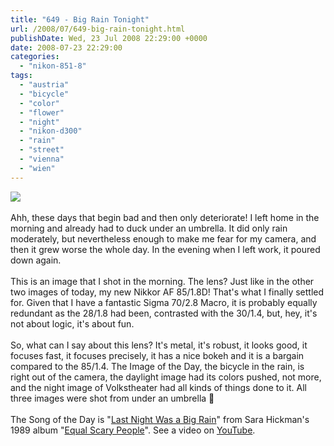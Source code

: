 ```yaml
---
title: "649 - Big Rain Tonight"
url: /2008/07/649-big-rain-tonight.html
publishDate: Wed, 23 Jul 2008 22:29:00 +0000
date: 2008-07-23 22:29:00
categories: 
  - "nikon-851-8"
tags: 
  - "austria"
  - "bicycle"
  - "color"
  - "flower"
  - "night"
  - "nikon-d300"
  - "rain"
  - "street"
  - "vienna"
  - "wien"
---
```

<a href="https://d25zfm9zpd7gm5.cloudfront.net/1200x1200/2008/20080723_213502.JPG" target="_blank"><img src="https://d25zfm9zpd7gm5.cloudfront.net/0600x0600/2008/20080723_213502.JPG"/></a><br/><br/>Ahh, these days that begin bad and then only deteriorate! I left home in the morning and already had to duck under an umbrella. It did only rain moderately, but nevertheless enough to make me fear for my camera, and then it grew worse the whole day. In the evening when I left work, it poured down again.<br/><br/><a href="https://d25zfm9zpd7gm5.cloudfront.net/1200x1200/2008/20080723_083703_ps.jpg" target="_blank"><img alt="" border="0" src="https://d25zfm9zpd7gm5.cloudfront.net/0150x0150/2008/20080723_083703_ps.jpg" style="margin: 0pt 0px 0pt 10px; float: right;"/></a> This is an image that I shot in the morning. The lens? Just like in the other two images of today, my new Nikkor AF 85/1.8D! That's what I finally settled for. Given that I have a fantastic Sigma 70/2.8 Macro, it is probably equally redundant as the 28/1.8 had been, contrasted with the 30/1.4, but, hey, it's not about logic, it's about fun.<br/><br/><a href="https://d25zfm9zpd7gm5.cloudfront.net/1200x1200/2008/20080723_214825_ps.jpg" target="_blank"><img alt="" border="0" src="https://d25zfm9zpd7gm5.cloudfront.net/0150x0150/2008/20080723_214825_ps.jpg" style="margin: 0pt 10px 0pt 0px; float: left;"/></a> So, what can I say about this lens? It's metal, it's robust, it looks good, it focuses fast, it focuses precisely, it has a nice bokeh and it is a bargain compared to the 85/1.4. The Image of the Day, the bicycle in the rain, is right out of the camera, the daylight image had its colors pushed, not more, and the night image of Volkstheater had all kinds of things done to it. All three images were shot from under an umbrella 🙂<br/><br/>The Song of the Day is "<a href="http://www.sarahickman.com/music/equalscary/#bigrain" target="_blank">Last Night Was a Big Rain</a>" from Sara Hickman's 1989 album "<a href="http://www.amazon.com/Equal-Scary-People-Sara-Hickman/dp/B00000EKEB" target="_blank">Equal Scary People</a>". See a video on <a href="http://www.youtube.com/watch?v=kN0gwDzT5Uw" target="_blank">YouTube</a>.
